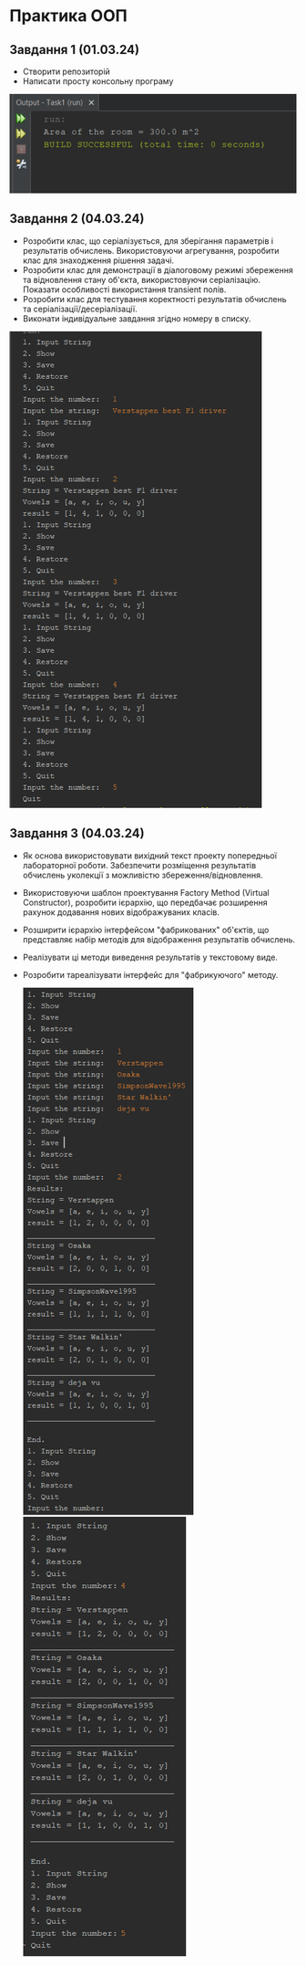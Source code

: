 # Практика ООП

## Завдання 1 (01.03.24)

- Створити репозиторій
- Написати просту консольну програму

![](Images/Task1.png)

## Завдання 2 (04.03.24)
- Розробити клас, що серіалізується, для зберігання параметрів і результатів обчислень. Використовуючи агрегування, розробити клас для знаходження рішення задачі.
- Розробити клас для демонстрації в діалоговому режимі збереження та відновлення стану об'єкта, використовуючи серіалізацію. Показати особливості використання transient полів.
- Розробити клас для тестування коректності результатів обчислень та серіалізації/десеріалізації.
- Виконати індивідуальне завдання згідно номеру в списку.

![](Images/Task2.png)

## Завдання 3 (04.03.24)

- Як основа використовувати вихідний текст проекту попередньої лабораторної роботи. Забезпечити розміщення результатів обчислень уколекції з можливістю збереження/відновлення.
- Використовуючи шаблон проектування Factory Method (Virtual Constructor), розробити ієрархію, що передбачає розширення рахунок додавання нових відображуваних класів.
- Розширити ієрархію інтерфейсом "фабрикованих" об'єктів, що представляє набір методів для відображення результатів обчислень.
- Реалізувати ці методи виведення результатів у текстовому виде.
- Розробити тареалізувати інтерфейс для "фабрикуючого" методу.

  ![](Images/Task3-1.png) ![](Images/Task3-2.png) 
